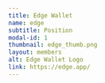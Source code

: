 ```yaml
---
title: Edge Wallet
name: edge
subtitle: Position
modal-id: 1
thumbnail: edge_thumb.png
layout: members
alt: Edge Wallet Logo
link: https://edge.app/
---
```

